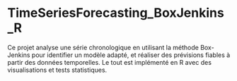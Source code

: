 # TimeSeriesForecasting_BoxJenkins_R
Ce projet analyse une série chronologique en utilisant la méthode Box-Jenkins pour identifier un modèle adapté, et réaliser des prévisions fiables à partir des données temporelles. Le tout est implémenté en R avec des visualisations et tests statistiques.
